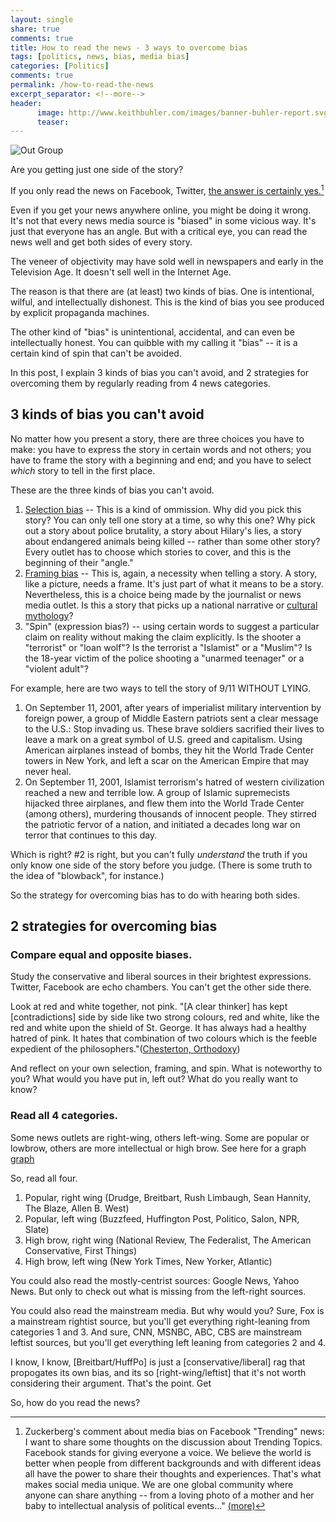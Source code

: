 ```yaml
---
layout: single
share: true
comments: true
title: How to read the news - 3 ways to overcome bias
tags: [politics, news, bias, media bias]
categories: [Politics]
comments: true
permalink: /how-to-read-the-news
excerpt_separator: <!--more-->
header:
      image: http://www.keithbuhler.com/images/banner-buhler-report.svg
      teaser: 
---
```



![Out Group](/images/out-group.jpg)

Are you getting just one side of the story? 

If you only read the news on Facebook, Twitter, [the answer is certainly yes.](https://www.rt.com/news/328177-facebook-narrow-minded-study/)[^1]

Even if you get your news anywhere online, you might be doing it wrong. It's not that every news media source is "biased" in some vicious way. It's just that everyone has an angle. But with a critical eye, you can read the news well and get both sides of every story.  

The veneer of objectivity may have sold well in newspapers and early in the Television Age. It doesn't sell well in the Internet Age. 

The reason is that there are (at least) two kinds of bias. One is intentional, wilful, and intellectually dishonest. This is the kind of bias you see produced by explicit propaganda machines. 

The other kind of "bias" is unintentional, accidental, and can even be intellectually honest. You can quibble with my calling it "bias" -- it is a certain kind of spin that can't be avoided. 

In this post, I explain 3 kinds of bias you can't avoid, and 2 strategies for overcoming them by regularly reading from 4 news categories. 

<!--more-->

## 3 kinds of bias you can't avoid

No matter how you present a story, there are three choices you have to make: you have to express the story in certain words and not others; you have to frame the story with a beginning and end; and you have to select *which* story to tell in the first place. 

These are the three kinds of bias you can't avoid. 

1. [Selection bias](http://rationalwiki.org/wiki/Selection_bias) -- This is a kind of ommission. Why did you pick this story? You can only tell one story at a time, so why this one? Why pick out a story about police brutality, a story about Hilary's lies, a story about endangered animals being killed -- rather than some other story? Every outlet has to choose which stories to cover, and this is the beginning of their "angle." 
2. [Framing bias](https://en.wikipedia.org/wiki/Framing_effect_(psychology)) -- This is, again, a necessity when telling a story. A story, like a picture, needs a frame. It's just part of what it means to be a story. Nevertheless, this is a choice being made by the journalist or news media outlet. Is this a story that picks up a national narrative or [cultural mythology](http://www.thefreedictionary.com/Cultural+myth)?
3. "Spin" (expression bias?) -- using certain words to suggest a particular claim on reality without making the claim explicitly. Is the shooter a "terrorist" or "loan wolf"? Is the terrorist a "Islamist" or a "Muslim"? Is the 18-year victim of the police shooting a "unarmed teenager" or a "violent adult"? 


For example, here are two ways to tell the story of 9/11 WITHOUT LYING. 

1. On September 11, 2001, after years of imperialist military intervention by foreign power, a group of Middle Eastern patriots sent a clear message to the U.S.: Stop invading us. These brave soldiers sacrified their lives to leave a mark on a great symbol of U.S. greed and capitalism. Using American airplanes instead of bombs, they hit the World Trade Center towers in New York, and left a scar on the American Empire that may never heal. 
2. On September 11, 2001, Islamist terrorism's hatred of western civilization reached a new and terrible low. A group of Islamic supremecists hijacked three airplanes, and flew them into the World Trade Center (among others), murdering thousands of innocent people. They stirred the patriotic fervor of a nation, and initiated a decades long war on terror that continues to this day. 

Which is right? #2 is right, but you can't fully *understand* the truth if you only know one side of the story before you judge. (There is some truth to the idea of "blowback", for instance.)

So the strategy for overcoming bias has to do with hearing both sides.

## 2 strategies for overcoming bias

### Compare equal and opposite biases.  

Study the conservative and liberal sources in their brightest expressions. Twitter, Facebook are echo chambers. You can't get the other side there.

Look at red and white together, not pink.   "[A clear thinker] has kept [contradictions] side by side like two strong colours, red and white, like the red and white upon the shield of St. George. It has always had a healthy hatred of pink. It hates that combination of two colours which is the feeble expedient of the philosophers."([Chesterton, Orthodoxy](http://www.leaderu.com/cyber/books/orthodoxy/ch6.html))

And reflect on your own selection, framing, and spin. What is noteworthy to you? What would you have put in, left out? What do you really want to know? 


### Read all 4 categories. 

Some news outlets are right-wing, others left-wing. Some are popular or lowbrow, others are more intellectual or high brow. See here for a graph [graph](http://www.businessinsider.com/what-your-preferred-news-outlet-says-about-your-political-ideology-2014-10)

So, read all four.

1. Popular, right wing (Drudge, Breitbart, Rush Limbaugh, Sean Hannity, The Blaze, Allen B. West)
2. Popular, left wing (Buzzfeed, Huffington Post, Politico, Salon, NPR, Slate)
3. High brow, right wing (National Review, The Federalist, The American Conservative, First Things)
4. High brow, left wing (New York Times, New Yorker, Atlantic)

You could also read the mostly-centrist sources: Google News, Yahoo News. But only to check out what is missing from the left-right sources. 

You could also read the mainstream media. But why would you? Sure, Fox is a mainstream rightist source, but you'll get everything right-leaning from categories 1 and 3. And sure, CNN, MSNBC, ABC, CBS are mainstream leftist sources, but you'll get everything left leaning from categories 2 and 4. 

I know, I know, [Breitbart/HuffPo] is just a [conservative/liberal] rag that propogates its own bias, and its so [right-wing/leftist] that it's not worth considering their argument. That's the point. Get

So, how do you read the news?


[^1]: Zuckerberg's comment about media bias on Facebook "Trending" news: I want to share some thoughts on the discussion about Trending Topics. Facebook stands for giving everyone a voice. We believe the world is better when people from different backgrounds and with different ideas all have the power to share their thoughts and experiences. That's what makes social media unique. We are one global community where anyone can share anything -- from a loving photo of a mother and her baby to intellectual analysis of political events..." [(more)](https://www.facebook.com/zuck?fref=nf)